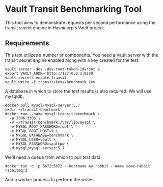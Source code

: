 # Vault Transit Benchmarking Tool

This tool aims to demonstrate requests per second performance using the transit secret engine in Hashicorp's Vault project.

## Requirements

This test utilizes a number of components.  You need a Vault server with the transit secret engine enabled along with a key created for the test.  

```
vault server -dev -dev-root-token-id=root &
export VAULT_ADDR='http://127.0.0.1:8200'
vault secrets enable transit
vault write -f transit/keys/benchmark_key
```

A database in which to store the test results is also required.  We will use mysqldb.

```
docker pull mysql/mysql-server:5.7
mkdir ~/transit-benchmark
docker run --name mysql-transit-benchmark \
  -p 3306:3306 \
  -v ~/transit-benchmark:/var/lib/mysql \
  -e MYSQL_ROOT_PASSWORD=root \
  -e MYSQL_ROOT_HOST=% \
  -e MYSQL_DATABASE=benchmark \
  -e MYSQL_USER=vault \
  -e MYSQL_PASSWORD=vaultpw \
  -d mysql/mysql-server:5.7
```

We'll need a queue from which to pull test data:
```
docker run -d -p 5672:5672 --hostname my-rabbit --name some-rabbit rabbitmq:3
```

And a worker process to perform the writes.


